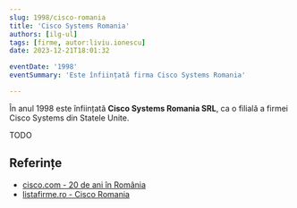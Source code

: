 ```yaml
---
slug: 1998/cisco-romania
title: 'Cisco Systems Romania'
authors: [ilg-ul]
tags: [firme, autor:liviu.ionescu]
date: 2023-12-21T18:01:32

eventDate: '1998'
eventSummary: 'Este înființată firma Cisco Systems Romania'

---
```


În anul 1998 este înființată **Cisco Systems Romania SRL**, ca o filială a firmei
Cisco Systems din Statele Unite.

<!-- truncate -->

TODO

## Referințe

- [cisco.com - 20 de ani în România](https://gblogs.cisco.com/ro/20-de-ani-de-cisco-in-romania-20-de-ani-alaturi-de-o-comunitate-extraordinara/)
- [listafirme.ro - Cisco Romania](https://www.listafirme.ro/cisco-systems-romania-srl-10656208/)
